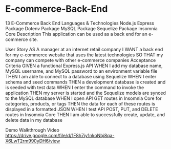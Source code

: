 # E-commerce-Back-End
13 E-Commerce Back End
Languages & Technologies
Node.js
Express Package
Dotenv Package
MySQL Package
Sequelize Package
Insomnia Core
Description
This application can be used as a back end for an e-commerce site.

User Story
AS A manager at an internet retail company
I WANT a back end for my e-commerce website that uses the latest technologies
SO THAT my company can compete with other e-commerce companies
Acceptance Criteria
GIVEN a functional Express.js API
WHEN I add my database name, MySQL username, and MySQL password to an environment variable file
THEN I am able to connect to a database using Sequelize
WHEN I enter schema and seed commands
THEN a development database is created and is seeded with test data
WHEN I enter the command to invoke the application
THEN my server is started and the Sequelize models are synced to the MySQL database
WHEN I open API GET routes in Insomnia Core for categories, products, or tags
THEN the data for each of these routes is displayed in a formatted JSON
WHEN I test API POST, PUT, and DELETE routes in Insomnia Core
THEN I am able to successfully create, update, and delete data in my database

Demo
Walkthrough Video
https://drive.google.com/file/d/1F8h7iy1nkoNbj8qa-X6LwT2rm990yDH6/view